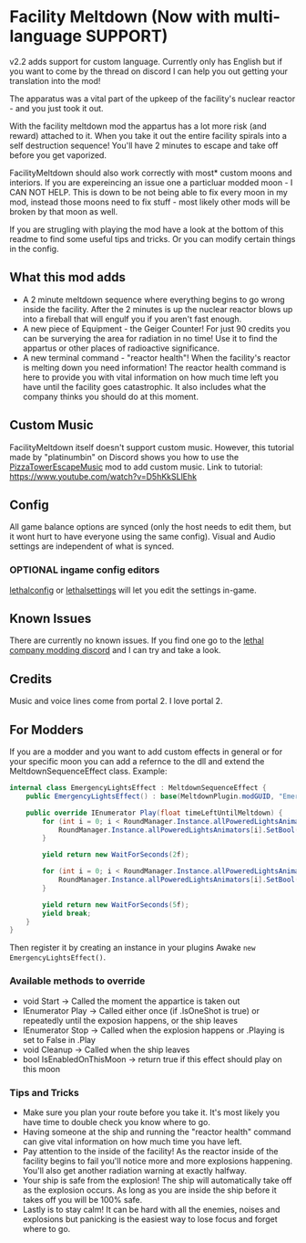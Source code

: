 # Facility Meltdown (Now with multi-language SUPPORT)
v2.2 adds support for custom language. Currently only has English but if you want to come by the thread on discord I can help you out getting your translation into the mod!

The apparatus was a vital part of the upkeep of the facility's nuclear reactor - and you just took it out.

With the facility meltdown mod the appartus has a lot more risk (and reward) attached to it. When you take it out the entire facility spirals into a self destruction sequence! You'll have 2 minutes to escape and take off before you get vaporized.

FacilityMeltdown should also work correctly with most\* custom moons and interiors. If you are expereincing an issue one a particluar modded moon - I CAN NOT HELP. This is down to be not being able to fix every moon in my mod, instead those moons need to fix stuff - most likely other mods will be broken by that moon as well.

If you are strugling with playing the mod have a look at the bottom of this readme to find some useful tips and tricks. Or you can modify certain things in the config.

## What this mod adds
- A 2 minute meltdown sequence where everything begins to go wrong inside the facility. After the 2 minutes is up the nuclear reactor blows up into a fireball that will engulf you if you aren't fast enough.
- A new piece of Equipment - the Geiger Counter! For just 90 credits you can be surverying the area for radiation in no time! Use it to find the appartus or other places of radioactive significance.
- A new terminal command - "reactor health"! When the facility's reactor is melting down you need information! The reactor health command is here to provide you with vital information on how much time left you have until the facility goes catastrophic. It also includes what the company thinks you should do at this moment.

## Custom Music
FacilityMeltdown itself doesn't support custom music. However, this tutorial made by "platinumbin" on Discord shows you how to use the [PizzaTowerEscapeMusic](https://thunderstore.io/c/lethal-company/p/BGN/PizzaTowerEscapeMusic/) mod to add custom music.
Link to tutorial: https://www.youtube.com/watch?v=D5hKkSLlEhk

## Config
All game balance options are synced (only the host needs to edit them, but it wont hurt to have everyone using the same config). Visual and Audio settings are independent of what is synced.

### OPTIONAL ingame config editors
[lethalconfig](https://thunderstore.io/c/lethal-company/p/AinaVT/LethalConfig/) or [lethalsettings](https://thunderstore.io/c/lethal-company/p/willis81808/LethalSettings/) will let you edit the settings in-game.

## Known Issues
There are currently no known issues. If you find one go to the [lethal company modding discord](https://discord.gg/lcmod) and I can try and take a look.

## Credits
Music and voice lines come from portal 2. I love portal 2.

## For Modders
If you are a modder and you want to add custom effects in general or for your specific moon you can add a refernce to the dll and extend the MeltdownSequenceEffect class. Example:
```cs
internal class EmergencyLightsEffect : MeltdownSequenceEffect {
    public EmergencyLightsEffect() : base(MeltdownPlugin.modGUID, "EmergencyLights") {}

    public override IEnumerator Play(float timeLeftUntilMeltdown) {
        for (int i = 0; i < RoundManager.Instance.allPoweredLightsAnimators.Count; i++) {
            RoundManager.Instance.allPoweredLightsAnimators[i].SetBool("on", true);
        }

        yield return new WaitForSeconds(2f);

        for (int i = 0; i < RoundManager.Instance.allPoweredLightsAnimators.Count; i++) {
            RoundManager.Instance.allPoweredLightsAnimators[i].SetBool("on", false);
        }

        yield return new WaitForSeconds(5f);
        yield break;
    }
}
```
Then register it by creating an instance in your plugins Awake `new EmergencyLightsEffect()`.
### Available methods to override
- void Start -> Called the moment the appartice is taken out
- IEnumerator Play -> Called either once (if .IsOneShot is true) or repeatedly until the exposion happens, or the ship leaves
- IEnumerator Stop -> Called when the explosion happens or .Playing is set to False in .Play
- void Cleanup -> Called when the ship leaves
- bool IsEnabledOnThisMoon -> return true if this effect should play on this moon

### Tips and Tricks
- Make sure you plan your route before you take it. It's most likely you have time to double check you know where to go.
- Having someone at the ship and running the "reactor health" command can give vital information on how much time you have left.
- Pay attention to the inside of the facility! As the reactor inside of the facility begins to fail you'll notice more and more explosions happening. You'll also get another radiation warning at exactly halfway.
- Your ship is safe from the explosion! The ship will automatically take off as the explosion occurs. As long as you are inside the ship before it takes off you will be 100% safe.
- Lastly is to stay calm! It can be hard with all the enemies, noises and explosions but panicking is the easiest way to lose focus and forget where to go.